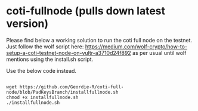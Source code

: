 # coti-fullnode (pulls down latest version)
Please find below a working solution to run the coti full node on the testnet.
Just follow the wolf script here: https://medium.com/wolf-crypto/how-to-setup-a-coti-testnet-node-on-vultr-a3710d24f892 as per usual until wolf mentions using the install.sh script.

Use the below code instead.

```

wget https://github.com/Geordie-R/coti-full-node/blob/PadKeysBranch/installfullnode.sh
chmod +x installfullnode.sh
./installfullnode.sh
```
